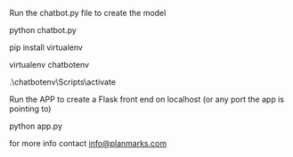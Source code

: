 Run the chatbot.py file to create the model

python chatbot.py

pip install virtualenv 

virtualenv chatbotenv

.\chatbotenv\Scripts\activate

Run the APP to create a Flask front end on localhost (or any port the app is pointing to)

python app.py

for more info contact info@planmarks.com

